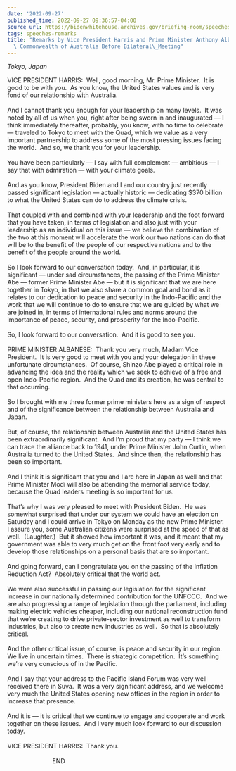 ```yaml
---
date: '2022-09-27'
published_time: 2022-09-27 09:36:57-04:00
source_url: https://bidenwhitehouse.archives.gov/briefing-room/speeches-remarks/2022/09/27/remarks-by-vice-president-harris-and-prime-minister-anthony-albanese-of-the-commonwealth-of-australia-before-bilateral-meeting/
tags: speeches-remarks
title: "Remarks by Vice President Harris and Prime Minister Anthony Albanese of the\
  \ Commonwealth of Australia Before Bilateral\_Meeting"
---
```

 
*Tokyo, Japan*

VICE PRESIDENT HARRIS:  Well, good morning, Mr. Prime Minister.  It is
good to be with you.  As you know, the United States values and is very
fond of our relationship with Australia.   
   
And I cannot thank you enough for your leadership on many levels.  It
was noted by all of us when you, right after being sworn in and
inaugurated — I think immediately thereafter, probably, you know, with
no time to celebrate — traveled to Tokyo to meet with the Quad, which we
value as a very important partnership to address some of the most
pressing issues facing the world.  And so, we thank you for your
leadership.   
   
You have been particularly — I say with full complement — ambitious — I
say that with admiration — with your climate goals.   
   
And as you know, President Biden and I and our country just recently
passed significant legislation — actually historic — dedicating $370
billion to what the United States can do to address the climate
crisis.   
   
That coupled with and combined with your leadership and the foot forward
that you have taken, in terms of legislation and also just with your
leadership as an individual on this issue — we believe the combination
of the two at this moment will accelerate the work our two nations can
do that will be to the benefit of the people of our respective nations
and to the benefit of the people around the world.  
   
So I look forward to our conversation today.  And, in particular, it is
significant — under sad circumstances, the passing of the Prime Minister
Abe — former Prime Minister Abe — but it is significant that we are here
together in Tokyo, in that we also share a common goal and bond as it
relates to our dedication to peace and security in the Indo-Pacific and
the work that we will continue to do to ensure that we are guided by
what we are joined in, in terms of international rules and norms around
the importance of peace, security, and prosperity for the
Indo-Pacific.  
   
So, I look forward to our conversation.  And it is good to see you.   
   
PRIME MINISTER ALBANESE:  Thank you very much, Madam Vice President.  It
is very good to meet with you and your delegation in these unfortunate
circumstances.  Of course, Shinzo Abe played a critical role in
advancing the idea and the reality which we seek to achieve of a free
and open Indo-Pacific region.  And the Quad and its creation, he was
central to that occurring.   
   
So I brought with me three former prime ministers here as a sign of
respect and of the significance between the relationship between
Australia and Japan.   
   
But, of course, the relationship between Australia and the United States
has been extraordinarily significant.  And I’m proud that my party — I
think we can trace the alliance back to 1941, under Prime Minister John
Curtin, when Australia turned to the United States.  And since then, the
relationship has been so important.  
   
And I think it is significant that you and I are here in Japan as well
and that Prime Minister Modi will also be attending the memorial service
today, because the Quad leaders meeting is so important for us.   
   
That’s why I was very pleased to meet with President Biden.  He was
somewhat surprised that under our system we could have an election on
Saturday and I could arrive in Tokyo on Monday as the new Prime
Minister.  I assure you, some Australian citizens were surprised at the
speed of that as well.  (Laughter.)  But it showed how important it was,
and it meant that my government was able to very much get on the front
foot very early and to develop those relationships on a personal basis
that are so important.   
   
And going forward, can I congratulate you on the passing of the
Inflation Reduction Act?  Absolutely critical that the world act.   
   
We were also successful in passing our legislation for the significant
increase in our nationally determined contribution for the UNFCCC.  And
we are also progressing a range of legislation through the parliament,
including making electric vehicles cheaper, including our national
reconstruction fund that we’re creating to drive private-sector
investment as well to transform industries, but also to create new
industries as well.  So that is absolutely critical.  
   
And the other critical issue, of course, is peace and security in our
region.  We live in uncertain times.  There is strategic competition. 
It’s something we’re very conscious of in the Pacific.   
   
And I say that your address to the Pacific Island Forum was very well
received there in Suva.  It was a very significant address, and we
welcome very much the United States opening new offices in the region in
order to increase that presence.   
   
And it is — it is critical that we continue to engage and cooperate and
work together on these issues.  And I very much look forward to our
discussion today.  
   
VICE PRESIDENT HARRIS:  Thank you.  
   
                          END  
  
